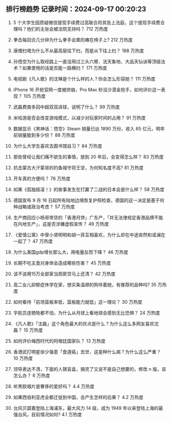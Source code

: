 
## 排行榜趋势 记录时间：2024-09-17 00:20:23
  
  1. 5 个大学生因质疑微信提现手续费过高联合将其告上法庭，这个提现手续费合理吗？他们的主张会被法院支持吗？ 712 万热度
    
  2. 拳击每回合几分钟为什么拳手会累的瘫在椅子上? 212 万热度
    
  3. 唐僧扫塔为什么不从最高层往下扫，而是从下往上扫？ 188 万热度
    
  4. 孙悟空为什么取经路上一直没用过三头六臂、法天象地、大品天仙诀等顶级法术？如果使用的话是否能一路横扫？ 171 万热度
    
  5. 电视剧《凡人歌》的沈琳是个什么样的人？你会怎么形容她？ 111 万热度
    
  6. iPhone 16 开抢官网一度被挤崩，Pro Max 秒没沙漠金抢手，如何评价这一表现？ 105 万热度
    
  7. 武磊费南多回中超双双进球，说明了什么？ 99 万热度
    
  8. 米哈游是否会改变游戏模式，以减少对玩家时间的占用？ 91 万热度
    
  9. 数据显示《黑神话：悟空》Steam 销量已达 1890 万份，收入 65 亿元，明年前销量能到多少份？ 88 万热度
    
  10. 为什么大学生喜欢去图书馆自习？ 84 万热度
    
  11. 那些曾经让我们痛不欲生的事情，放到 20 年后，会变得怎么样？ 83 万热度
    
  12. 抗击蒙古大汗蒙哥的钓鱼城守将王坚，为何知名度不高? 81 万热度
    
  13. 开车真的方便吗？ 76 万热度
    
  14. 如果《孤独摇滚！》的故事发生在打赢了二战的日本会是什么样？ 58 万热度
    
  15. 德国宣布 9 月 16 日起所有陆地边境恢复护照检查，德国的这一决定是基于何种战略或政治考虑？ 57 万热度
    
  16. 生产商回应小杨哥带货的「香港月饼」广东产，「并无法律规定香港品牌不能在内地生产」，这是否涉嫌虚假宣传？ 49 万热度
    
  17. 《爱情公寓》中曾小贤明明和胡一菲互相喜欢，为什么却在中途突然和诺澜在一起了？ 47 万热度
    
  18. 为什么美国gdp增长那么大，用电量反而下降？ 46 万热度
    
  19. 长期不吃主食对身体会造成哪些伤害？ 45 万热度
    
  20. 该不该用15万全部家当把房贷马上还清？ 42 万热度
    
  21. 高二女儿抑郁症休学在家，想买条温顺的狗伴着她，有推荐的品种吗? 35 万热度
    
  22. 如何看待「前场篮板率低，篮板能力就低」这一理论？ 30 万热度
    
  23. 宇航员连牺牲都不怕，为什么从月球上看地球会感到无比恐惧？ 24 万热度
    
  24. 《凡人歌》「沈磊」这个角色最大的优点是什么？为什么这么多网友喜欢沈磊？ 15 万热度
    
  25. 如何评价梅西时代的阿根廷国家队？ 13 万热度
    
  26. 香港武打明星徐少强患「食道癌」去世，这是种什么病？为什么这么严重？ 10 万热度
    
  27. 领导表达不清，下面的人猜盲盒，搞完了又说不是自己想要的，修改 n 版，该怎么办？ 6 万热度
    
  28. 听黑胶唱片是奢侈的爱好吗？ 4.4 万热度
    
  29. 如果西伯利亚虎全都迁徙到中国，会产生怎样的后果？ 4.2 万热度
    
  30. 台风贝碧嘉登陆上海浦东，最大风力 14 级，成为 1949 年以来登陆上海的最强台风，目前情况如何? 4.1 万热度
    